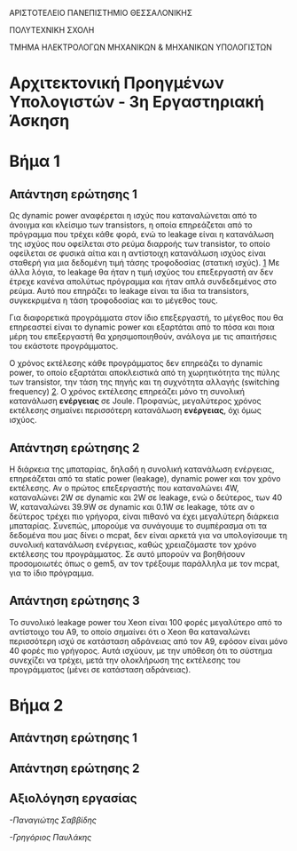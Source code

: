 ΑΡΙΣΤΟΤΕΛΕΙΟ ΠΑΝΕΠΙΣΤΗΜΙΟ ΘΕΣΣΑΛΟΝΙΚΗΣ

ΠΟΛΥΤΕΧΝΙΚΗ ΣΧΟΛΗ

ΤΜΗΜΑ ΗΛΕΚΤΡΟΛΟΓΩΝ ΜΗΧΑΝΙΚΩΝ &amp; ΜΗΧΑΝΙΚΩΝ ΥΠΟΛΟΓΙΣΤΩΝ

# Αρχιτεκτονική Προηγμένων Υπολογιστών - 3η Εργαστηριακή Άσκηση

# Βήμα 1
## Απάντηση ερώτησης 1

Ως dynamic power αναφέρεται η ισχύς που καταναλώνεται από το άνοιγμα και κλείσιμο
των transistors, η οποία επηρεάζεται από το πρόγραμμα που τρέχει κάθε φορά, ενώ το
leakage είναι η κατανάλωση της ισχύος που οφείλεται στο ρεύμα διαρροής των
transistor, το οποίο οφείλεται σε φυσικά αίτια και η αντίστοιχη κατανάλωση ισχύος
είναι σταθερή για μια δεδομένη τιμή τάσης τροφοδοσίας (στατική ισχύς). [1]
Με άλλα λόγια, το leakage θα ήταν η τιμή ισχύος του επεξεργαστή αν δεν έτρεχε κανένα
απολύτως πρόγραμμα και ήταν απλά συνδεδεμένος στο ρεύμα. Αυτό που επηράζει το
leakage είναι τα ίδια τα transistors, συγκεκριμένα η τάση τροφοδοσίας και το μέγεθος τους.

Για διαφορετικά προγράμματα στον ίδιο επεξεργαστή, το μέγεθος που θα επηρεαστεί
είναι το dynamic power και εξαρτάται από το πόσα και ποια μέρη του επεξεργαστή
θα χρησιμοποιηθούν, ανάλογα με τις απαιτήσεις του εκάστοτε προγράμματος.

Ο χρόνος εκτέλεσης κάθε προγράμματος δεν επηρεάζει το dynamic power, το
οποίο εξαρτάται αποκλειστικά από τη χωρητικότητα της πύλης των transistor, την
τάση της πηγής και τη συχνότητα αλλαγής (switching frequency) [2]. Ο χρόνος
εκτέλεσης επηρεάζει μόνο τη συνολική κατανάλωση **ενέργειας** σε Joule. Προφανώς,
μεγαλύτερος χρόνος εκτέλεσης σημαίνει περισσότερη κατανάλωση **ενέργειας**, όχι όμως ισχύος.

## Απάντηση ερώτησης 2

Η διάρκεια της μπαταρίας, δηλαδή η συνολική κατανάλωση ενέργειας, επηρεάζεται από
τα static power (leakage), dynamic power και τον χρόνο εκτέλεσης. Αν ο πρώτος επεξεργαστής
που καταναλώνει 4W, καταναλώνει 2W σε dynamic και 2W σε leakage, ενώ ο δεύτερος, των
40 W, καταναλώνει 39.9W σε dynamic και 0.1W σε leakage, τότε αν ο δεύτερος τρέχει πιο
γρήγορα, είναι πιθανό να έχει μεγαλύτερη διάρκεια μπαταρίας. Συνεπώς, μπορούμε να
συνάγουμε το συμπέρασμα οτι τα δεδομένα που μας δίνει ο mcpat, δεν είναι αρκετά
για να υπολογίσουμε τη συνολική κατανάλωση ενέργειας, καθώς χρειαζόμαστε τον χρόνο
εκτέλεσης του προγράμματος. Σε αυτό μπορούν να βοηθήσουν προσομοιωτές όπως ο gem5,
αν τον τρέξουμε παράλληλα με τον mcpat, για το ίδιο πρόγραμμα.

## Απάντηση ερώτησης 3

Το συνολικό leakage power του Xeon είναι 100 φορές μεγαλύτερο από το αντίστοιχο του A9,
το οποίο σημαίνει ότι ο Xeon θα καταναλώνει περισσότερη ισχύ σε κατάσταση αδράνειας
από τον A9, εφόσον είναι μόνο 40 φορές πιο γρήγορος. Αυτά ισχύουν, με την υπόθεση ότι
το σύστημα συνεχίζει να τρέχει, μετά την ολοκλήρωση της εκτέλεσης του προγράμματος
(μένει σε κατάσταση αδράνειας).

# Βήμα 2


## Απάντηση ερώτησης 1


## Απάντηση ερώτησης 2


## Αξιολόγηση εργασίας



*-Παναγιώτης Σαββίδης*




*-Γρηγόριος Παυλάκης*



[1]: https://en.wikipedia.org/wiki/Processor_power_dissipation
[2]: https://web.archive.org/web/20150812030010/http://download.intel.com/design/network/papers/30117401.pd
